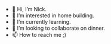 - 👋 Hi, I’m Nick.
- 👀 I’m interested in home building.
- 🌱 I’m currently learning.
- 💞️ I’m looking to collaborate on dinner.
- 📫 How to reach me ;)

<!---
Delo-Logic/Delo-Logic is a ✨ special ✨ repository because its `README.md` (this file) appears on your GitHub profile.
You can click the Preview link to take a look at your changes.
--->
